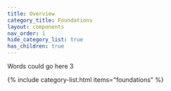 ```yaml
---
title: Overview
category_title: Foundations
layout: components
nav_order: 1
hide_category_list: true
has_children: true
---
```


Words could go here 3

{% include category-list.html items="foundations" %}
